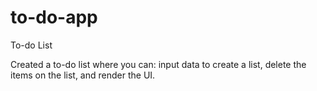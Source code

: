 # to-do-app
To-do List

Created a to-do list where you can: input data to create a list, delete the items on the list, and render the UI. 

